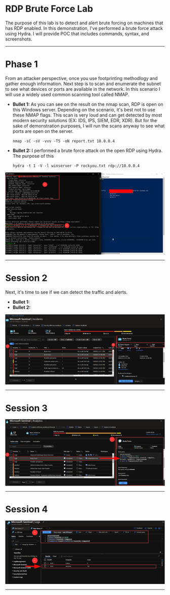 # RDP Brute Force Lab

The purpose of this lab is to detect and alert brute forcing on machines that has RDP enabled. In this demonstration, I've performed a brute force attack using Hydra. I will provide POC that includes commands, syntax, and screenshots. 



***

# Phase 1 

From an attacker perspective, once you use footprinting methodlogy and gather enough information. Next step is to scan and enumerate the subnet to see what devices or ports are available in the network. In this scenario I will use a widely used common scanning tool called NMAP.

- **Bullet 1:** As you can see on the result on the nmap scan, RDP is open on this Windows server. Depending on the scenario, it's best not to use these NMAP flags. This scan is very loud and can get detected by most modern security solutions (EX: IDS, IPS, SIEM, EDR, XDR). But for the sake of demonstration purposes, I will run the scans anyway to see what ports are open on the server.
  ```
  nmap -sC -sV -vvv -T5 -oN report.txt 10.0.0.4
  ```

- **Bullet 2:** I performed a brute force attack on the open RDP using Hydra. The purpose of this 
   ```
   hydra -t 1 -V -l winserver -P rockyou.txt rdp://10.0.0.4
   ```
   
![alt text](https://github.com/nguyentimmy/azure-lab/blob/main/Azure%20Pen%20Testing/RDP%20Brute%20Force/Pictures/1.%20rdp%20bf.png)

***


# Session 2

Next, it's time to see if we can detect the traffic and alerts.

- **Bullet 1:** 
- **Bullet 2:** 

![alt text](https://github.com/nguyentimmy/azure-lab/blob/main/Azure%20Pen%20Testing/RDP%20Brute%20Force/Pictures/2.%20rdp%20bf.png)

***


# Session 3

![alt text](https://github.com/nguyentimmy/azure-lab/blob/main/Azure%20Pen%20Testing/RDP%20Brute%20Force/Pictures/3.%20rdp%20bf.png)

***

# Session 4

![alt text](https://github.com/nguyentimmy/azure-lab/blob/main/Azure%20Pen%20Testing/RDP%20Brute%20Force/Pictures/4.%20rdp%20bf.png)

***

